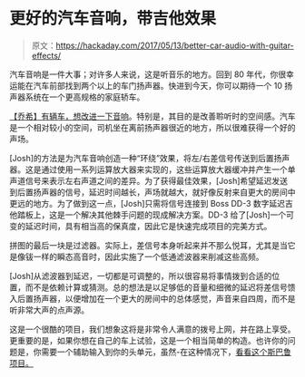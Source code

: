 # 更好的汽车音响，带吉他效果

> 原文：<https://hackaday.com/2017/05/13/better-car-audio-with-guitar-effects/>

汽车音响是一件大事；对许多人来说，这是听音乐的地方。回到 80 年代，你很幸运能在汽车前部找到两个以上的车门扬声器。快进到今天，你可以期待一个 10 扬声器系统在一个更高规格的家庭轿车。

[【乔希】有辆车，想改进一下音响](http://www.imsolidstate.com/archives/1715)。特别是，其目的是改善聆听时的空间感。汽车是一个相对较小的空间，司机坐在离前扬声器很近的地方，所以很难获得一个好的声场。

[Josh]的方法是为汽车音响创造一种“环绕”效果，将左/右差信号传送到后置扬声器。这是通过使用一系列运算放大器来实现的，这些运算放大器缓冲并产生一个单声道信号来表示左右声道之间的差异。为了获得最佳效果，[Josh]希望延迟发送到后置扬声器的信号，延迟时间越长，声场就越大，就好像反射来自更大的房间中更远的地方。为了做到这一点，[Josh]只需将信号连接到 Boss DD-3 数字延迟吉他踏板上，这是一个解决其他棘手问题的现成解决方案。DD-3 给了[Josh]一个可变的延迟时间，具有相当高的保真度，因此它是快速完成项目的完美方式。

拼图的最后一块是过滤器。实际上，差信号本身听起来并不那么悦耳，尤其是当它是像钹一样的瞬态高音时，因此实施了一个低通滤波器来削减这些高频。

[Josh]从滤波器到延迟，一切都是可调整的，所以很容易将事情拨到合适的位置，而不是依赖计算或猜测。总的想法是以足够低的音量和细微的延迟将差信号馈入后置扬声器，以便增加在一个更大的房间中的总体感觉，声音来自四周，而不是听非常大声的点声源。

这是一个很酷的项目，我们想象这将是非常令人满意的拨号上网，并在路上享受。更重要的是，如果你想在自己的车上试验，这是一个相当简单的构造。也许你的问题是，你需要一个辅助输入到你的头单元，虽然-在这种情况下，[看看这个斯巴鲁项目。](http://hackaday.com/2011/06/27/2005-subaru-aux-in-hacking/)